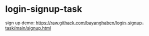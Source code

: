 # login-signup-task
sign up demo:
https://raw.githack.com/bayanghaben/login-signup-task/main/signup.html

